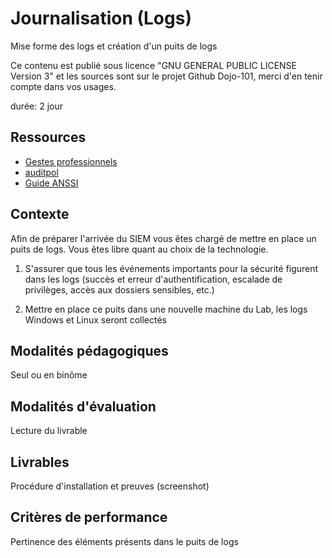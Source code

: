 # Journalisation (Logs)

Mise forme des logs et création d'un puits de logs

Ce contenu est publié sous licence "GNU GENERAL PUBLIC LICENSE Version 3" et les sources sont sur le projet Github Dojo-101, merci d'en tenir compte dans vos usages.

durée: 2 jour

## Ressources

* [Gestes professionnels](https://github.com/Aif4thah/Dojo-101)
* [auditpol](https://learn.microsoft.com/fr-fr/windows-server/administration/windows-commands/auditpol)
* [Guide ANSSI](https://cyber.gouv.fr/publications)

## Contexte

Afin de préparer l'arrivée du SIEM vous êtes chargé de mettre en place un puits de logs. 
Vous êtes libre quant au choix de la technologie.

1. S'assurer que tous les événements importants pour la sécurité figurent dans les logs (succès et erreur d'authentification, escalade de privilèges, accès aux dossiers sensibles, etc.)

2. Mettre en place ce puits dans une nouvelle machine du Lab, les logs Windows et Linux seront collectés


## Modalités pédagogiques

Seul ou en binôme

## Modalités d'évaluation

Lecture du livrable

## Livrables

Procédure d'installation et preuves (screenshot)

## Critères de performance

Pertinence des éléments présents dans le puits de logs

